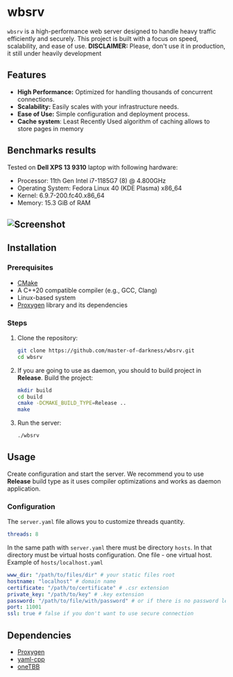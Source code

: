 # wbsrv

`wbsrv` is a high-performance web server designed to handle heavy traffic efficiently and securely. This project is built with a focus on speed, scalability, and ease of use.
**DISCLAIMER:** Please, don't use it in production, it still under heavily development
## Features

- **High Performance:** Optimized for handling thousands of concurrent connections.
- **Scalability:** Easily scales with your infrastructure needs.
- **Ease of Use:** Simple configuration and deployment process.
- **Cache system**: Least Recently Used algorithm of caching allows to store pages in memory
## Benchmarks results

Tested on **Dell XPS 13 9310** laptop with following hardware:
- Processor: 11th Gen Intel i7-1185G7 (8) @ 4.800GHz
- Operating System: Fedora Linux 40 (KDE Plasma) x86_64
- Kernel: 6.9.7-200.fc40.x86_64
- Memory: 15.3 GiB of RAM
## ![Screenshot](https://i.imgur.com/p7X24U1.png)
                    
## Installation

### Prerequisites

- [CMake](https://cmake.org/)
- A C++20 compatible compiler (e.g., GCC, Clang)
- Linux-based system
- [Proxygen](https://github.com/facebook/proxygen) library and its dependencies

### Steps

1. Clone the repository:
    ```sh
    git clone https://github.com/master-of-darkness/wbsrv.git
    cd wbsrv
    ```

2. If you are going to use as daemon, you should to build project in **Release**. Build the project:
    ```sh
    mkdir build
    cd build
    cmake -DCMAKE_BUILD_TYPE=Release ..
    make
    ```

3. Run the server:
    ```sh
    ./wbsrv
    ```

## Usage

Create configuration and start the server. We recommend you to use **Release** build type as it uses compiler optimizations and works as daemon application. 

### Configuration

The `server.yaml` file allows you to customize threads quantity.

```yaml
threads: 8
```

In the same path with `server.yaml` there must be directory `hosts`. In that directory must be virtual hosts configuration. One file - one virtual host. Example of `hosts/localhost.yaml`
```yaml
www_dir: "/path/to/files/dir" # your static files root
hostname: "localhost" # domain name
certificate: "/path/to/certificate" # .csr extension
private_key: "/path/to/key" # .key extension
password: "/path/to/file/with/password" # or if there is no password leave it blank
port: 11001
ssl: true # false if you don't want to use secure connection

```

## Dependencies
- [Proxygen](https://github.com/facebook/proxygen)
- [yaml-cpp](https://github.com/jbeder/yaml-cpp)
- [oneTBB](https://github.com/oneapi-src/oneTBB)